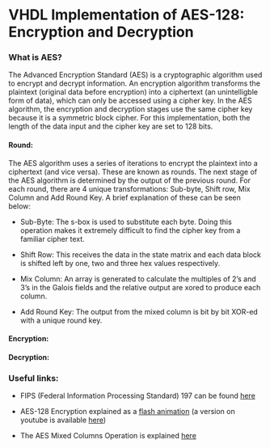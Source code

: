 # VHDL Implementation of AES-128: Encryption and Decryption

### What is AES?

The Advanced Encryption Standard (AES) is a cryptographic algorithm used to encrypt and decrypt information. An encryption algorithm transforms the plaintext (original data before encryption) into a ciphertext (an unintelligble form of data), which can only be accessed using a cipher key. In the AES algorithm, the encryption and decryption stages use the same cipher key because it is a symmetric block cipher. For this implementation, both the length of the data input and the cipher key are set to 128 bits.

#### Round:

The AES algorithm uses a series of iterations to encrypt the plaintext into a ciphertext (and vice versa). These are known as rounds. The next stage of the AES algorithm is determined by the output of the previous round. For each round, there are 4 unique transformations: Sub-byte, Shift row, Mix Column and Add Round Key. A brief explanation of these can be seen below:

- Sub-Byte: The s-box is used to substitute each byte. Doing this operation makes it extremely difficult to find the cipher key from a familiar cipher text.

- Shift Row: This receives the data in the state matrix and each data block is shifted left by one, two and three hex values respectively.

- Mix Column: An array is generated to calculate the multiples of 2’s and 3’s in the Galois fields and the relative output are xored to produce each column.

- Add Round Key: The output from the mixed column is bit by bit XOR-ed with a unique round key.

#### Encryption:

#### Decryption:



### Useful links:

- FIPS (Federal Information Processing Standard) 197 can be found [here](https://nvlpubs.nist.gov/nistpubs/FIPS/NIST.FIPS.197.pdf)

- AES-128 Encryption explained as a [flash animation](https://formaestudio.com/rijndaelinspector/archivos/Rijndael_Animation_v4_eng-html5.html) (a version on youtube is available [here](https://www.youtube.com/watch?v=gP4PqVGudtg&t=48s))

- The AES Mixed Columns Operation is explained [here](https://www.angelfire.com/biz7/atleast/mix_columns.pdf)